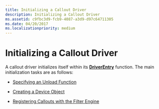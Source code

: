 ```yaml
---
title: Initializing a Callout Driver
description: Initializing a Callout Driver
ms.assetid: c9fbc3d9-fcb9-4087-a3d9-d97c64711305
ms.date: 04/20/2017
ms.localizationpriority: medium
---
```


# Initializing a Callout Driver


A callout driver initializes itself within its [**DriverEntry**](https://docs.microsoft.com/windows-hardware/drivers/ddi/wdm/nc-wdm-driver_initialize) function. The main initialization tasks are as follows:

-   [Specifying an Unload Function](specifying-an-unload-function.md)

-   [Creating a Device Object](creating-a-device-object.md)

-   [Registering Callouts with the Filter Engine](registering-callouts-with-the-filter-engine.md)

 

 





